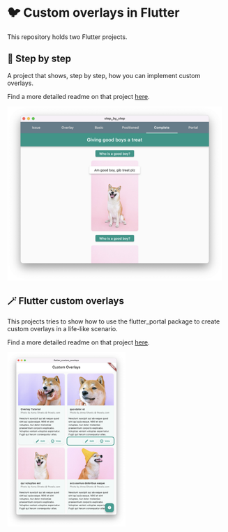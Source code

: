# 🐦 Custom overlays in Flutter

This repository holds two Flutter projects.

## 🚶 Step by step

A project that shows, step by step, how you can implement custom overlays.

Find a more detailed readme on that project [here](step_by_step/README.md).

<img src="step_by_step/screenshot.png" height=400px alt="step by step screenshot">

## 🪄 Flutter custom overlays

This projects tries to show how to use the flutter_portal package to create custom overlays in a life-like scenario.

Find a more detailed readme on that project [here](flutter_custom_overlays/README.md).

<img src="flutter_custom_overlays/screenshot.png" height=400px alt="flutter custom overlays screenshot">

